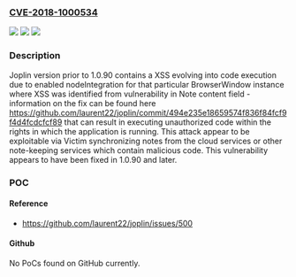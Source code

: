 ### [CVE-2018-1000534](https://cve.mitre.org/cgi-bin/cvename.cgi?name=CVE-2018-1000534)
![](https://img.shields.io/static/v1?label=Product&message=n%2Fa&color=blue)
![](https://img.shields.io/static/v1?label=Version&message=n%2Fa&color=blue)
![](https://img.shields.io/static/v1?label=Vulnerability&message=n%2Fa&color=brighgreen)

### Description

Joplin version prior to 1.0.90 contains a XSS evolving into code execution due to enabled nodeIntegration for that particular BrowserWindow instance where XSS was identified from vulnerability in Note content field - information on the fix can be found here https://github.com/laurent22/joplin/commit/494e235e18659574f836f84fcf9f4d4fcdcfcf89 that can result in executing unauthorized code within the rights in which the application is running. This attack appear to be exploitable via Victim synchronizing notes from the cloud services or other note-keeping services which contain malicious code. This vulnerability appears to have been fixed in 1.0.90 and later.

### POC

#### Reference
- https://github.com/laurent22/joplin/issues/500

#### Github
No PoCs found on GitHub currently.


